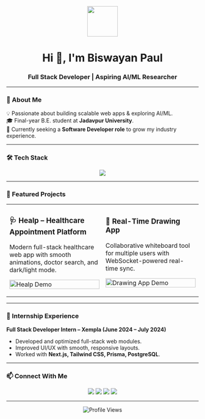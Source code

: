 <!-- Header Banner -->
<p align="center">
  <img src="https://media.giphy.com/media/ZVik7pBtu9dNS/giphy.gif" width="80px" />
</p>

<h1 align="center">Hi 👋, I'm Biswayan Paul</h1>
<h3 align="center">Full Stack Developer | Aspiring AI/ML Researcher</h3>

---

### 🚀 About Me
💡 Passionate about building scalable web apps & exploring AI/ML.  
🎓 Final-year B.E. student at **Jadavpur University**.  
💼 Currently seeking a **Software Developer role** to grow my industry experience.  

---

### 🛠 Tech Stack
<p align="center">
  <img src="https://skillicons.dev/icons?i=python,js,ts,cpp,nextjs,nodejs,express,fastapi,postgres,mongodb,docker,kubernetes,redis,git&perline=8" />
</p>

---

### 📌 Featured Projects

<table>
<tr>
<td width="50%">
<h3>🩺 Healp – Healthcare Appointment Platform</h3>
<p>Modern full-stack healthcare web app with smooth animations, doctor search, and dark/light mode.</p>
<p>
<a href="https://purple-merit-assessment-bay.vercel.app" target="_blank">
  <img src="https://github.com/BiswayanPaul/Healp/blob/main/demo.gif" width="100%" alt="Healp Demo"/>
</a>
</p>
</td>
<td width="50%">
<h3>🎨 Real-Time Drawing App</h3>
<p>Collaborative whiteboard tool for multiple users with WebSocket-powered real-time sync.</p>
<p>
<a href="https://github.com/BiswayanPaul" target="_blank">
  <img src="https://raw.githubusercontent.com/your-username/your-repo/main/demo.gif" width="100%" alt="Drawing App Demo"/>
</a>
</p>
</td>
</tr>
</table>

---

### 💼 Internship Experience
**Full Stack Developer Intern – Xempla (June 2024 – July 2024)**  
- Developed and optimized full-stack web modules.  
- Improved UI/UX with smooth, responsive layouts.  
- Worked with **Next.js, Tailwind CSS, Prisma, PostgreSQL**.

---

### 📫 Connect With Me
<p align="center">
  <a href="https://portfolio-sigma-teal-64.vercel.app"><img src="https://img.shields.io/badge/Portfolio-000000?style=for-the-badge&logo=About.me&logoColor=white"></a>
  <a href="https://linkedin.com/in/biswayan-paul-8852411ba"><img src="https://img.shields.io/badge/LinkedIn-0A66C2?style=for-the-badge&logo=linkedin&logoColor=white"></a>
  <a href="https://github.com/BiswayanPaul"><img src="https://img.shields.io/badge/GitHub-181717?style=for-the-badge&logo=github&logoColor=white"></a>
  <a href="https://drive.google.com/file/d/11oSJwDhVjHJXdk8IVGIqL_x26g5Scjsv/view?usp=sharing"><img src="https://img.shields.io/badge/Resume-FF5722?style=for-the-badge&logo=adobeacrobatreader&logoColor=white"></a>
</p>

---

<p align="center">
  <img src="https://komarev.com/ghpvc/?username=BiswayanPaul&style=flat-square&color=blue" alt="Profile Views"/>
</p>
